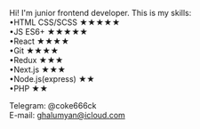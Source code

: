 Hi! I'm junior frontend developer. 
This is my skills:  
•HTML CSS/SCSS ★★★★★\
•JS ES6+ ★★★★★\
•React ★★★★\
•Git ★★★★\
•Redux ★★★\
•Next.js ★★★\
•Node.js(express) ★★\
•PHP ★★

Telegram: @coke666ck  
E-mail: ghalumyan@icloud.com  	

